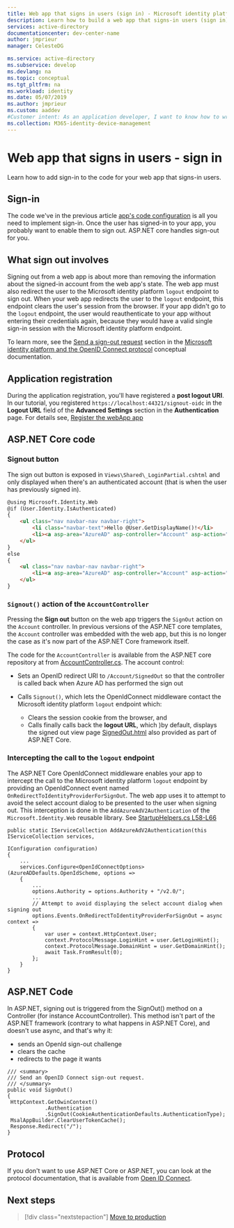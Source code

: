 ```yaml
---
title: Web app that signs in users (sign in) - Microsoft identity platform
description: Learn how to build a web app that signs-in users (sign in)
services: active-directory
documentationcenter: dev-center-name
author: jmprieur
manager: CelesteDG

ms.service: active-directory
ms.subservice: develop
ms.devlang: na
ms.topic: conceptual
ms.tgt_pltfrm: na
ms.workload: identity
ms.date: 05/07/2019
ms.author: jmprieur
ms.custom: aaddev 
#Customer intent: As an application developer, I want to know how to write a web app that signs-in users using the Microsoft identity platform for developers.
ms.collection: M365-identity-device-management
---
```


# Web app that signs in users - sign in

Learn how to add sign-in to the code for your web app that signs-in users.

## Sign-in

The code we've in the previous article [app's code configuration](scenario-web-app-sign-user-app-configuration.md) is all you need to implement sign-in.
Once the user has signed-in to your app, you probably want to enable them to sign out. ASP.NET core handles sign-out for you.

## What sign out involves

Signing out from a web app is about more than removing the information about the signed-in account from the web app's state.
The web app must also redirect the user to the Microsoft identity platform `logout` endpoint to sign out. When your web app redirects the user to the `logout` endpoint, this endpoint clears the user's session from the browser. If your app didn't go to the `logout` endpoint, the user would reauthenticate to your app without entering their credentials again, because they would have a valid single sign-in session with the Microsoft identity platform endpoint.

To learn more, see the [Send a sign-out request](v2-protocols-oidc.md#send-a-sign-out-request) section in the [Microsoft identity platform and the OpenID Connect protocol](v2-protocols-oidc.md) conceptual documentation.

## Application registration

During the application registration, you'll have registered a **post logout URI**. In our tutorial, you registered `https://localhost:44321/signout-oidc` in the **Logout URL** field of the **Advanced Settings** section in the **Authentication** page. For details see, [
Register the webApp app](https://github.com/Azure-Samples/active-directory-aspnetcore-webapp-openidconnect-v2/tree/master/1-WebApp-OIDC/1-1-MyOrg#register-the-webapp-app-webapp)

## ASP.NET Core code

### Signout button

The sign out button is exposed in `Views\Shared\_LoginPartial.cshtml` and only displayed when there's an authenticated account (that is when the user has previously signed in).

```html
@using Microsoft.Identity.Web
@if (User.Identity.IsAuthenticated)
{
    <ul class="nav navbar-nav navbar-right">
        <li class="navbar-text">Hello @User.GetDisplayName()!</li>
        <li><a asp-area="AzureAD" asp-controller="Account" asp-action="SignOut">Sign out</a></li>
    </ul>
}
else
{
    <ul class="nav navbar-nav navbar-right">
        <li><a asp-area="AzureAD" asp-controller="Account" asp-action="SignIn">Sign in</a></li>
    </ul>
}
```

### `Signout()` action of the `AccountController`

Pressing the **Sign out** button on the web app triggers the `SignOut` action on the `Account` controller. In previous versions of the ASP.NET core templates, the `Account` controller was embedded with the web app, but this is no longer the case as it's now part of the ASP.NET Core framework itself. 

The code for the `AccountController` is available from the ASP.NET core repository at
from [AccountController.cs](https://github.com/aspnet/AspNetCore/blob/master/src/Azure/AzureAD/Authentication.AzureAD.UI/src/Areas/AzureAD/Controllers/AccountController.cs). The account control:

- Sets an OpenID redirect URI to `/Account/SignedOut` so that the controller is called back when Azure AD has performed the sign out
- Calls `Signout()`, which lets the OpenIdConnect middleware contact the Microsoft identity platform `logout` endpoint which:

  - Clears the session cookie from the browser, and
  - Calls finally calls back the **logout URL**, which )by default, displays the signed out view page [SignedOut.html](https://github.com/aspnet/AspNetCore/blob/master/src/Azure/AzureAD/Authentication.AzureAD.UI/src/Areas/AzureAD/Pages/Account/SignedOut.cshtml) also provided as part of ASP.NET Core.

### Intercepting the call to the `logout` endpoint

The ASP.NET Core OpenIdConnect middleware enables your app to intercept the call to the Microsoft identity platform `logout` endpoint by providing an OpenIdConnect event named `OnRedirectToIdentityProviderForSignOut`. The web app uses it to attempt to avoid the select account dialog to be presented to the user when signing out. This interception is done in the `AddAzureAdV2Authentication` of the `Microsoft.Identity.Web` reusable library. See [StartupHelpers.cs L58-L66](https://github.com/Azure-Samples/active-directory-aspnetcore-webapp-openidconnect-v2/blob/b87a1d859ff9f9a4a98eb7b701e6a1128d802ec5/Microsoft.Identity.Web/StartupHelpers.cs#L58-L66)

```CSharp
public static IServiceCollection AddAzureAdV2Authentication(this IServiceCollection services,
                                                            IConfiguration configuration)
{
    ...
    services.Configure<OpenIdConnectOptions>(AzureADDefaults.OpenIdScheme, options =>
    {
        ...
        options.Authority = options.Authority + "/v2.0/";
        ...
        // Attempt to avoid displaying the select account dialog when signing out
        options.Events.OnRedirectToIdentityProviderForSignOut = async context =>
        {
            var user = context.HttpContext.User;
            context.ProtocolMessage.LoginHint = user.GetLoginHint();
            context.ProtocolMessage.DomainHint = user.GetDomainHint();
            await Task.FromResult(0);
        };
    }
}
```

## ASP.NET Code

In ASP.NET, signing out is triggered from the SignOut() method on a Controller (for instance AccountController). This method isn't part of the ASP.NET framework (contrary to what happens in ASP.NET Core), and doesn't use async, and that's why it:

- sends an OpenId sign-out challenge
- clears the cache
- redirects to the page it wants

```CSharp
/// <summary>
/// Send an OpenID Connect sign-out request.
/// </summary>
public void SignOut()
{
 HttpContext.GetOwinContext()
            .Authentication
            .SignOut(CookieAuthenticationDefaults.AuthenticationType);
 MsalAppBuilder.ClearUserTokenCache();
 Response.Redirect("/");
}
```

## Protocol

If you don't want to use ASP.NET Core or ASP.NET, you can look at the protocol documentation, that is available from [Open ID Connect](./v2-protocols-oidc.md).

## Next steps

> [!div class="nextstepaction"]
> [Move to production](scenario-web-app-sign-user-production.md)
